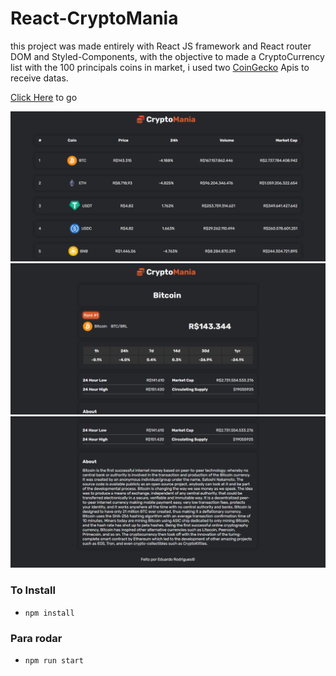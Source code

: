 # React-CryptoMania

this project was made entirely with React JS framework and React router DOM and Styled-Components, with the objective to made a CryptoCurrency list with the 100 principals coins in market, i used two [CoinGecko](https://www.coingecko.com) Apis to receive datas.

[Click Here](https://crypto-mania-edr.netlify.app) to go

![App Images](/src/assets/1.png) 
![App Images](/src/assets/2.png) 
![App Images](/src/assets/3.png) 









### To Install
- `npm install`

### Para rodar 
- `npm run start`
